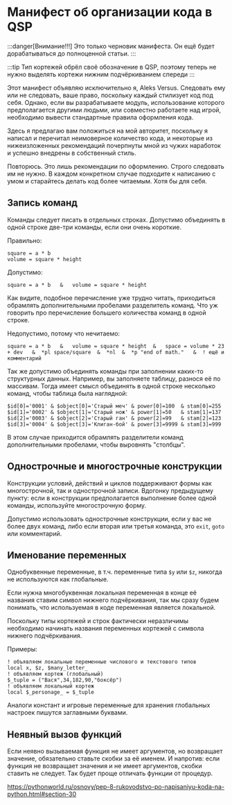 # Манифест об организации кода в QSP

:::danger[Внимание!!!]
Это только черновик манифеста. Он ещё будет дорабатываться до полноценной статьи.
:::

:::tip
Тип кортежей обрёл своё обозначение в QSP, поэтому теперь не нужно выделять кортежи нижним подчёркиванием спереди
:::

Этот манифест объявляю исключительно я, Aleks Versus. Следовать ему или не следовать, ваше право, поскольку каждый стилизует код под себя. Однако, если вы разрабатываете модуль, использование которого предполагается другими людьми, или совместно работаете над игрой, необходимо вывести стандартные правила оформления кода.

Здесь я предлагаю вам положиться на мой авторитет, поскольку я написал и перечитал неимоверное количество кода, и некоторые из нижеизложенных рекомендаций почерпнуты мной из чужих наработок и успешно внедрены в собственный стиль.

Повторюсь. Это лишь рекомендации по оформлению. Строго следовать им не нужно. В каждом конкретном случае подходите к написанию с умом и старайтесь делать код более читаемым. Хотя бы для себя.

## Запись команд

Команды следует писать в отдельных строках. Допустимо объединять в одной строке две-три команды, если они очень короткие.

Правильно:

```qsp
square = a * b
volume = square * height
```

Допустимо:

```qsp
square = a * b   &   volume = square * height
```

Как видите, подобное перечисление уже трудно читать, приходиться обрамлять дополнительными пробелами разделитель команд. Что уж говорить про перечисление большего количества команд в одной строке.

Недопустимо, потому что нечитаемо:

```qsp
square = a * b   &   volume = square * height  &   space = volume * 23 + dev   &  *pl space/square  &  *nl  &  *p "end of math."   &  ! ещё и комментарий
```

Так же допустимо объединять команды при заполнении каких-то структурных данных. Например, вы заполняете таблицу, разнося её по массивам. Тогда имеет смысл объединять в одной строке несколько команд, чтобы таблица была наглядной:

```qsp
$id[0]='0001' & $object[0]='Старый меч' & power[0]=100	& stam[0]=255
$id[1]='0002' & $object[1]='Старый нож' & power[1]=50	& stam[1]=137
$id[2]='0003' & $object[2]='Старый ган' & power[2]=99	& stam[2]=123
$id[3]='0004' & $object[3]='Клиган-бой' & power[3]=9999 & stam[3]=999
```

В этом случае приходится обрамлять разделители команд дополнительными пробелами, чтобы выровнять "столбцы".

## Однострочные и многострочные конструкции

Конструкции условий, действий и циклов поддерживают формы как многострочной, так и однострочной записи. Вдогонку предыдущему пункту: если в конструкции предполагается выполнение более одной команды, используйте многострочную форму.

Допустимо использовать однострочные конструкции, если у вас не более двух команд, либо если вторая или третья команда, это `exit`, `goto` или комментарий.

## Именование переменных

Однобуквенные переменные, в т.ч. переменные типа `$y` или `$z`, никогда не используются как глобальные.

Если нужна многобуквенная локальная переменная в конце её названия ставим символ нижнего подчёркивания, так мы сразу будем понимать, что используемая в коде переменная является локальной.

Поскольку типы кортежей и строк фактически неразличимы необходимо начинать названия переменных кортежей с символа нижнего подчёркивания.

Примеры:

```qsp
! объявляем локальные переменные числового и текстового типов
local x, $z, $many_letter_
! объявляем кортеж (глобальный)
$_tuple = ("Вася",34,182,90,"боксёр")
! объявляем локальный кортеж
local $_personage_ = $_tuple
```

Аналоги констант и игровые переменные для хранения глобальных настроек пишутся заглавными буквами.

## Неявный вызов функций

Если неявно вызываемая функция не имеет аргументов, но возвращает значение, обязательно ставьте скобки за её именем. И напротив: если функция не возвращает значения и не имеет аргументов, скобки ставить не следует. Так будет проще отличать функции от процедур.

https://pythonworld.ru/osnovy/pep-8-rukovodstvo-po-napisaniyu-koda-na-python.html#section-30